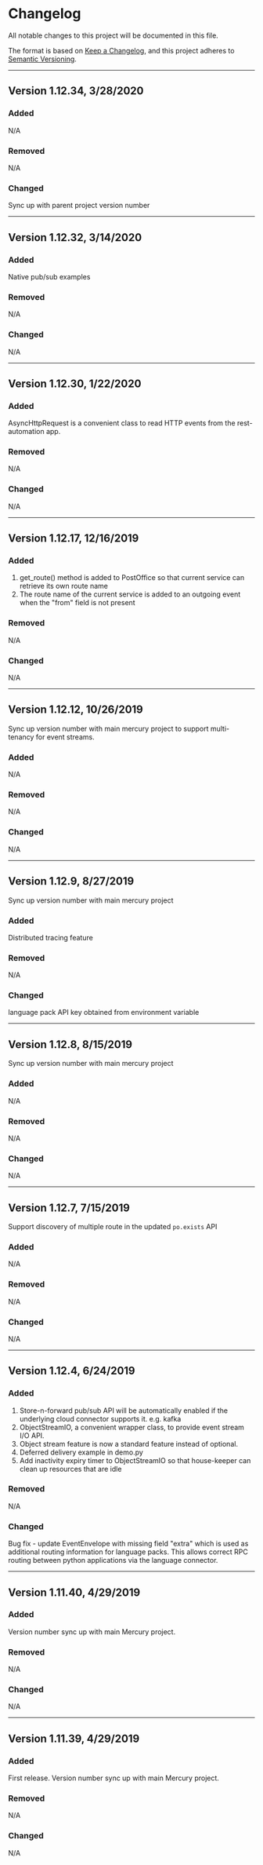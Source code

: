 # Changelog

All notable changes to this project will be documented in this file.

The format is based on [Keep a Changelog](https://keepachangelog.com/en/1.0.0/),
and this project adheres to [Semantic Versioning](https://semver.org/spec/v2.0.0.html).

---
## Version 1.12.34, 3/28/2020

### Added

N/A

### Removed

N/A

### Changed

Sync up with parent project version number

---
## Version 1.12.32, 3/14/2020

### Added

Native pub/sub examples

### Removed

N/A

### Changed

N/A

---
## Version 1.12.30, 1/22/2020

### Added

AsyncHttpRequest is a convenient class to read HTTP events from the rest-automation app.

### Removed

N/A

### Changed

N/A

---
## Version 1.12.17, 12/16/2019

### Added

1. get_route() method is added to PostOffice so that current service can retrieve its own route name
2. The route name of the current service is added to an outgoing event when the "from" field is not present

### Removed

N/A

### Changed

N/A

---
## Version 1.12.12, 10/26/2019

Sync up version number with main mercury project to support multi-tenancy for event streams.

### Added

N/A

### Removed

N/A

### Changed

N/A

---
## Version 1.12.9, 8/27/2019

Sync up version number with main mercury project

### Added

Distributed tracing feature

### Removed

N/A

### Changed

language pack API key obtained from environment variable

---
## Version 1.12.8, 8/15/2019

Sync up version number with main mercury project

### Added

N/A

### Removed

N/A

### Changed

N/A

---
## Version 1.12.7, 7/15/2019

Support discovery of multiple route in the updated `po.exists` API

### Added

N/A

### Removed

N/A

### Changed

N/A

---

## Version 1.12.4, 6/24/2019

### Added

1. Store-n-forward pub/sub API will be automatically enabled if the underlying cloud connector supports it. e.g. kafka
2. ObjectStreamIO, a convenient wrapper class, to provide event stream I/O API.
3. Object stream feature is now a standard feature instead of optional.
4. Deferred delivery example in demo.py
5. Add inactivity expiry timer to ObjectStreamIO so that house-keeper can clean up resources that are idle

### Removed

N/A

### Changed

Bug fix - update EventEnvelope with missing field "extra" which is used as additional routing information for language packs.
This allows correct RPC routing between python applications via the language connector.

---

## Version 1.11.40, 4/29/2019

### Added

Version number sync up with main Mercury project.

### Removed

N/A

### Changed

N/A

---

## Version 1.11.39, 4/29/2019

### Added

First release. Version number sync up with main Mercury project.

### Removed

N/A

### Changed

N/A
